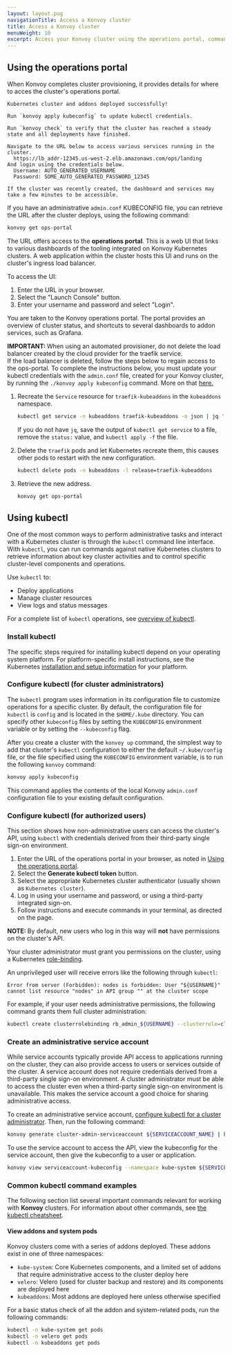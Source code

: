 ```yaml
---
layout: layout.pug
navigationTitle: Access a Konvoy cluster
title: Access a Konvoy cluster
menuWeight: 10
excerpt: Access your Konvoy cluster using the operations portal, command line interface, or kubectl
---
```


## Using the operations portal

When Konvoy completes cluster provisioning, it provides details for where to acces the cluster's operations portal.

```text
Kubernetes cluster and addons deployed successfully!

Run `konvoy apply kubeconfig` to update kubectl credentials.

Run `konvoy check` to verify that the cluster has reached a steady state and all deployments have finished.

Navigate to the URL below to access various services running in the cluster.
  https://lb_addr-12345.us-west-2.elb.amazonaws.com/ops/landing
And login using the credentials below.
  Username: AUTO_GENERATED_USERNAME
  Password: SOME_AUTO_GENERATED_PASSWORD_12345

If the cluster was recently created, the dashboard and services may take a few minutes to be accessible.
```

If you have an administrative `admin.conf` KUBECONFIG file, you can retrieve the URL after the cluster deploys, using the following command:

```bash
konvoy get ops-portal
```

The URL offers access to the **operations portal**. This is a web UI that links to various dashboards of the tooling integrated on Konvoy Kubernetes clusters.
A web application within the cluster hosts this UI and runs on the cluster's ingress load balancer.

To access the UI:

1. Enter the  URL in your browser.
2. Select the "Launch Console" button.
3. Enter your username and password and select "Login".

You are taken to the Konvoy operations portal. The portal provides an overview of cluster status, and shortcuts to several dashboards to addon services, such as Grafana.

<p class="message--important"><strong>IMPORTANT: </strong>When using an automated provisioner, do not delete the load balancer created by the cloud provider for the traefik service. <br>
If the load balancer is deleted, follow the steps below to regain access to the ops-portal. To complete the instructions below, you must update your kubectl credentials with the <code>admin.conf</code> file, created for your Konvoy cluster, by running the <code>./konvoy apply kubeconfig</code> command. More on that <a href="#configure-kubectl-for-cluster-administrators">here.</a></p>

1.  Recreate the `Service` resource for `traefik-kubeaddons` in the `kubeaddons` namespace.

    ```bash
    kubectl get service -n kubeaddons traefik-kubeaddons -o json | jq 'del(.status)' | kubectl apply -f -
    ```

    If you do not have `jq`, save the output of `kubectl get service` to a file, remove the `status:` value, and `kubectl apply -f` the file.

1.  Delete the `traefik` pods and let Kubernetes recreate them, this causes other pods to restart with the new configuration.

    ```bash
    kubectl delete pods -n kubeaddons -l release=traefik-kubeaddons
    ```

1.  Retrieve the new address.

    ```bash
    konvoy get ops-portal
    ```

## Using kubectl

One of the most common ways to perform administrative tasks and interact with a Kubernetes cluster is through the `kubectl` command line interface.
With `kubectl`, you can run commands against native Kubernetes clusters to retrieve information about key cluster activities and to control specific cluster-level components and operations.

Use `kubectl` to:

- Deploy applications
- Manage cluster resources
- View logs and status messages

For a complete list of `kubectl` operations, see [overview of kubectl][kubectl_overview].

### Install kubectl

The specific steps required for installing kubectl depend on your operating system platform.
For platform-specific install instructions, see the Kubernetes [installation and setup information][install_kubectl] for your platform.

### Configure kubectl (for cluster administrators)

The `kubectl` program uses information in its configuration file to customize operations for a specific cluster.
By default, the configuration file for `kubectl` is `config` and is located in the `$HOME/.kube` directory.
You can specify other `kubeconfig` files by setting the `KUBECONFIG` environment variable or by setting the `--kubeconfig` flag.

After you create a cluster with the `konvoy up` command, the simplest way to add that cluster's `kubectl` configuration to either the default `~/.kube/config` file, or the file specified using the `KUBECONFIG` environment variable, is to run the following `konvoy` command:

```bash
konvoy apply kubeconfig
```

This command applies the contents of the local Konvoy `admin.conf` configuration file to your existing default configuration.

### Configure kubectl (for authorized users)

This section shows how non-administrative users can access the cluster's API, using `kubectl` with credentials derived from their third-party single sign-on environment.

1. Enter the URL of the operations portal in your browser, as noted in [Using the operations portal][ops_portal].
2. Select the **Generate kubectl token** button.
3. Select the appropriate Kubernetes cluster authenticator (usually shown as `Kubernetes cluster`).
4. Log in using your username and password, or using a third-party integrated sign-on.
5. Follow instructions and execute commands in your terminal, as directed on the page.

<p class="message--note"><strong>NOTE: </strong>By default, new users who log in this way will <strong>not</strong> have permissions on the cluster's API. </p>

Your cluster administrator must grant you permissions on the cluster, using a Kubernetes [role-binding][role_binding].

An unprivileged user will receive errors like the following through `kubectl`:

```text
Error from server (Forbidden): nodes is forbidden: User "${USERNAME}" cannot list resource "nodes" in API group "" at the cluster scope
```

For example, if your user needs administrative permissions, the following command grants them full cluster administration:

```bash
kubectl create clusterrolebinding rb_admin_${USERNAME} --clusterrole=cluster-admin --user=${USERNAME}
```

### Create an administrative service account

While service accounts typically provide API access to applications running on the cluster, they can also provide access to users or services outside of the cluster. A service account does not require credentials derived from a third-party single sign-on environment. A cluster administrator must be able to access the cluster even when a third-party single sign-on environment is unavailable. This makes the service account a good choice for sharing administrative access.

To create an administrative service account, [configure kubectl for a cluster administrator][configure_kubectl]. Then, run the following command:

```bash
konvoy generate cluster-admin-serviceaccount ${SERVICEACCOUNT_NAME} | kubectl apply -f-
```

To use the service account to access the API, view the kubeconfig for the service account, then give the kubeconfig to a user or application.

```bash
konvoy view serviceaccount-kubeconfig --namespace kube-system ${SERVICEACCOUNT_NAME}
```

### Common kubectl command examples

The following section list several important commands relevant for working with **Konvoy** clusters.
For information about other commands, see [the kubectl cheatsheet][kubectl_cheatsheet].

#### View addons and system pods

Konvoy clusters come with a series of addons deployed. These addons exist in one of three namespaces:

- `kube-system`: Core Kubernetes components, and a limited set of addons that require administrative access to the cluster deploy here
- `velero`: Velero (used for cluster backup and restore) and its components are deployed here
- `kubeaddons`: Most addons are deployed here unless otherwise specified

For a basic status check of all the addon and system-related pods, run the following commands:

```bash
kubectl -n kube-system get pods
kubectl -n velero get pods
kubectl -n kubeaddons get pods
```

[configure_kubectl]: #configure-kubectl-for-cluster-administrators
[install_kubectl]:https://kubernetes.io/docs/tasks/tools/install-kubectl/
[kubectl_cheatsheet]:https://kubernetes.io/docs/reference/kubectl/cheatsheet/
[kubectl_overview]: https://kubernetes.io/docs/reference/kubectl/overview/
[ops_portal]: #using-the-operations-portal
[role_binding]: https://kubernetes.io/docs/reference/access-authn-authz/rbac/#rolebinding-and-clusterrolebinding
